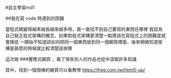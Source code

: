 #自主學習md1


##我在寫 code 時遇到的困難

當程式碼變得越來越長越來越多時，我一直找不到自己要寫的東西在哪裡
我認為自己缺乏程式架構的概念，如果對程式架構更清楚一點應該在寫程式上的困難度就會降低
一開始不知道該如何把同一個東西放到同一個網頁裡面，後來稍微知道架構是甚麼的時候就比較清楚該放哪

這次做 ###響應式網頁 ，看了很多別人的作品也從中汲取許多知識

其中，找到一個很棒的網頁可以看教學 
https://free.com.tw/html5-up/